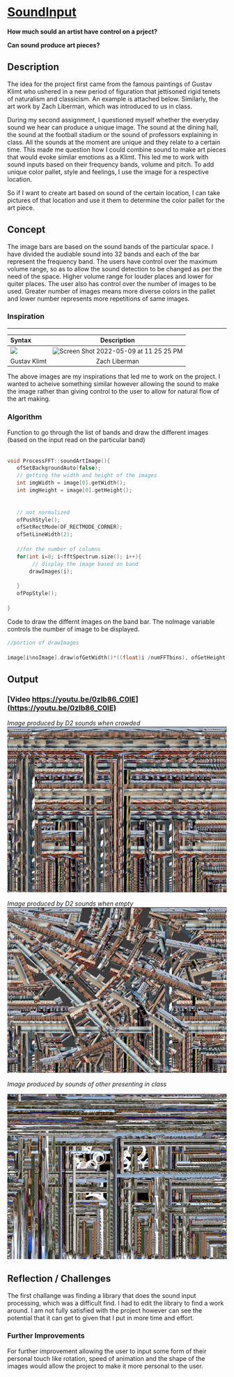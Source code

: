 # [SoundInput](https://youtu.be/0zlb86_C0IE)

**How much sould an artist have control on a prject?**

**Can sound produce art pieces?**

## Description

The idea for the project first came from the famous paintings of Gustav Klimt who ushered in a new period of figuration that jettisoned rigid tenets of naturalism and classicism. An example is attached below. Similarly, the art work by Zach Liberman, which was introduced to us in class. 

During my second assignment, I questioned myself whether the everyday sound we hear can produce a unique image. The sound at the dining hall, the sound at the football stadium or the sound of professors explaining in class. All the sounds at the moment are unique and they relate to a certain time. This made me question how I could combine sound to make art pieces that would evoke similar emotions as a Klimt. This led me to work with sound inputs based on their frequency bands, volume and pitch. To add unique color pallet, style and feelings, I use the image for a respective location. 

So if I want to create art based on sound of the certain location, I can take pictures of that location and use it them to determine the color pallet for the art piece.  

## Concept

The image bars are based on the sound bands of the particular space. I have divided the audiable sound into 32 bands and each of the bar represent the frequency band. The users have control over the maximum volume range, so as to allow the sound detection to be changed as per the need of the space. Higher volume range for louder places and lower for quiter places. The user also has control over the number of images to be used. Greater number of images means more diverse colors in the pallet and lower number represents more repetitions of same images. 

### Inspiration
---
| Syntax      | Description | 
| :---        |    :----:   |   
| ![](https://www.klimtgallery.org/thumbnail/45000/45454/mini_normal/Apple-Tree-I.jpg?ts=1459229076)   | <img width="618" alt="Screen Shot 2022-05-09 at 11 25 25 PM" src="https://user-images.githubusercontent.com/25387553/167482853-e4c07fbe-3219-4245-a50a-916a9ba8de4d.png">      |  
| Gustav Klimt   | Zach Liberman        |  

The above images are my inspirations that led me to work on the project. I wanted to acheive something similar however allowing the sound to make the image rather than giving control to the user to allow for natural flow of the art making. 

### Algorithm


 Function to go through the list of bands and draw the different images (based on the input read on the particular band)
 
 ```C++
 
 void ProcessFFT::soundArtImage(){
    ofSetBackgroundAuto(false);
    // getting the width and height of the images
    int imgWidth = image[0].getWidth();
    int imgHeight = image[0].getHeight();
    
    
    // not normalized
    ofPushStyle();
    ofSetRectMode(OF_RECTMODE_CORNER);
    ofSetLineWidth(2);
    
    //for the number of columns
    for(int i=0; i<fftSpectrum.size(); i++){
         // display the image based on band
        drawImages(i);
           
    }
    ofPopStyle();
   
}

 
 ```
 
 Code to draw the differnt images on the band bar. The noImage variable controls the number of image to be displayed. 
 ```c++
 //portion of drawImages
 
 image[i%noImage].draw(ofGetWidth()*((float)i /numFFTbins), ofGetHeight() , ofGetWidth() /numFFTbins, -ofMap(fftSpectrum[i], 0, volumeRange, 0, ofGetHeight()  ));

 ```


## Output

### [Video https://youtu.be/0zlb86_C0IE](https://youtu.be/0zlb86_C0IE)

*Image produced by D2 sounds when crowded*
![](bin/output/D2.png)

*Image produced by D2 sounds when empty*
![](bin/output/D2_Not_Crowded.png)

*Image produced by sounds of other presenting in class* 

![](bin/output/sound%20in%20class.png)

## Reflection / Challenges

The first challange was finding a library that does the sound input processing, which was a difficult find. I had to edit the library to find a work around. I am not fully satisfied with the project however can see the potential that it can get to given that I put in more time and effort.

### Further Improvements

For further improvement allowing the user to input some form of their personal touch like rotation, speed of animation and the shape of the images would allow the project to make it more personal to the user. 


<!-- shapes
colors
rules
concept
story -->
